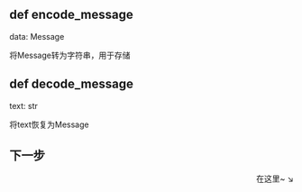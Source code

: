 ## def encode_message

data: Message 

将Message转为字符串，用于存储

## def decode_message

text: str

将text恢复为Message

## 下一步

<div align="right">
    在这里~ ↘
</div>
